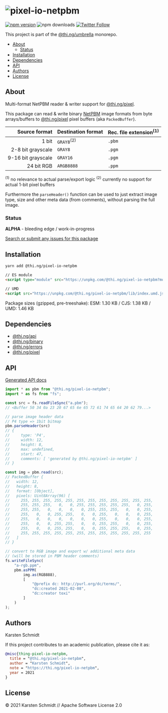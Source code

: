 <!-- This file is generated - DO NOT EDIT! -->

# ![pixel-io-netpbm](https://media.thi.ng/umbrella/banners/thing-pixel-io-netpbm.svg?c1468b78)

[![npm version](https://img.shields.io/npm/v/@thi.ng/pixel-io-netpbm.svg)](https://www.npmjs.com/package/@thi.ng/pixel-io-netpbm)
![npm downloads](https://img.shields.io/npm/dm/@thi.ng/pixel-io-netpbm.svg)
[![Twitter Follow](https://img.shields.io/twitter/follow/thing_umbrella.svg?style=flat-square&label=twitter)](https://twitter.com/thing_umbrella)

This project is part of the
[@thi.ng/umbrella](https://github.com/thi-ng/umbrella/) monorepo.

- [About](#about)
  - [Status](#status)
- [Installation](#installation)
- [Dependencies](#dependencies)
- [API](#api)
- [Authors](#authors)
- [License](#license)

## About

Multi-format NetPBM reader & writer support for [@thi.ng/pixel](https://github.com/thi-ng/umbrella/tree/develop/packages/pixel).

This package can read & write binary
[NetPBM](https://en.wikipedia.org/wiki/Netpbm) image formats from byte
arrays/buffers to
[@thi.ng/pixel](https://github.com/thi-ng/umbrella/tree/develop/packages/pixel)
pixel buffers (aka `PackedBuffer`).

|      Source format | Destination format    | Rec. file extension<sup>(1)</sup> |
|-------------------:|-----------------------|-----------------------------------|
|              1 bit | `GRAY8`<sup>(2)</sup> | `.pbm`                            |
|  2-8 bit grayscale | `GRAY8`               | `.pgm`                            |
| 9-16 bit grayscale | `GRAY16`              | `.pgm`                            |
|         24 bit RGB | `ARGB8888`            | `.ppm`                            |

<sup>(1)</sup> no relevance to actual parse/export logic
<sup>(2)</sup> currently no support for actual 1-bit pixel buffers

Furthermore the `parseHeader()` function can be used to just extract image type,
size and other meta data (from comments), without parsing the full image.

### Status

**ALPHA** - bleeding edge / work-in-progress

[Search or submit any issues for this package](https://github.com/thi-ng/umbrella/issues?q=%5Bpixel-io-netpbm%5D+in%3Atitle)

## Installation

```bash
yarn add @thi.ng/pixel-io-netpbm
```

```html
// ES module
<script type="module" src="https://unpkg.com/@thi.ng/pixel-io-netpbm?module" crossorigin></script>

// UMD
<script src="https://unpkg.com/@thi.ng/pixel-io-netpbm/lib/index.umd.js" crossorigin></script>
```

Package sizes (gzipped, pre-treeshake): ESM: 1.30 KB / CJS: 1.38 KB / UMD: 1.46 KB

## Dependencies

- [@thi.ng/api](https://github.com/thi-ng/umbrella/tree/develop/packages/api)
- [@thi.ng/binary](https://github.com/thi-ng/umbrella/tree/develop/packages/binary)
- [@thi.ng/errors](https://github.com/thi-ng/umbrella/tree/develop/packages/errors)
- [@thi.ng/pixel](https://github.com/thi-ng/umbrella/tree/develop/packages/pixel)

## API

[Generated API docs](https://docs.thi.ng/umbrella/pixel-io-netpbm/)

```ts
import * as pbm from "@thi.ng/pixel-io-netpbm";
import * as fs from "fs";

const src = fs.readFileSync("a.pbm");
// <Buffer 50 34 0a 23 20 67 65 6e 65 72 61 74 65 64 20 62 79...>

// parse image header data
// P4 type => 1bit bitmap
pbm.parseHeader(src)
// {
//     type: 'P4',
//     width: 12,
//     height: 8,
//     max: undefined,
//     start: 47,
//     comments: [ 'generated by @thi.ng/pixel-io-netpbm' ]
// }

const img = pbm.read(src);
// PackedBuffer {
//   width: 12,
//   height: 8,
//   format: [Object],
//   pixels: Uint8Array(96) [
//     255, 255, 255, 255, 255, 255, 255, 255, 255, 255, 255, 255,
//     255, 255, 255,   0,   0, 255, 255, 255, 255, 255,   0, 255,
//     255, 255,   0,   0,   0,   0, 255, 255, 255,   0,   0, 255,
//     255,   0,   0, 255, 255,   0,   0, 255,   0,   0,   0, 255,
//     255,   0,   0,   0,   0,   0,   0, 255,   0,   0,   0, 255,
//     255,   0,   0, 255, 255,   0,   0, 255, 255,   0,   0, 255,
//     255,   0,   0, 255, 255,   0,   0, 255, 255, 255,   0, 255,
//     255, 255, 255, 255, 255, 255, 255, 255, 255, 255, 255, 255
//   ]
// }

// convert to RGB image and export w/ additional meta data
// (will be stored in PBM header comments)
fs.writeFileSync(
    "a-rgb.ppm",
    pbm.asPPM(
        img.as(RGB888),
        [
            "@prefix dc: http://purl.org/dc/terms/",
            "dc:created 2021-02-08",
            "dc:creator toxi"
        ]
    )
);
```

## Authors

Karsten Schmidt

If this project contributes to an academic publication, please cite it as:

```bibtex
@misc{thing-pixel-io-netpbm,
  title = "@thi.ng/pixel-io-netpbm",
  author = "Karsten Schmidt",
  note = "https://thi.ng/pixel-io-netpbm",
  year = 2021
}
```

## License

&copy; 2021 Karsten Schmidt // Apache Software License 2.0
